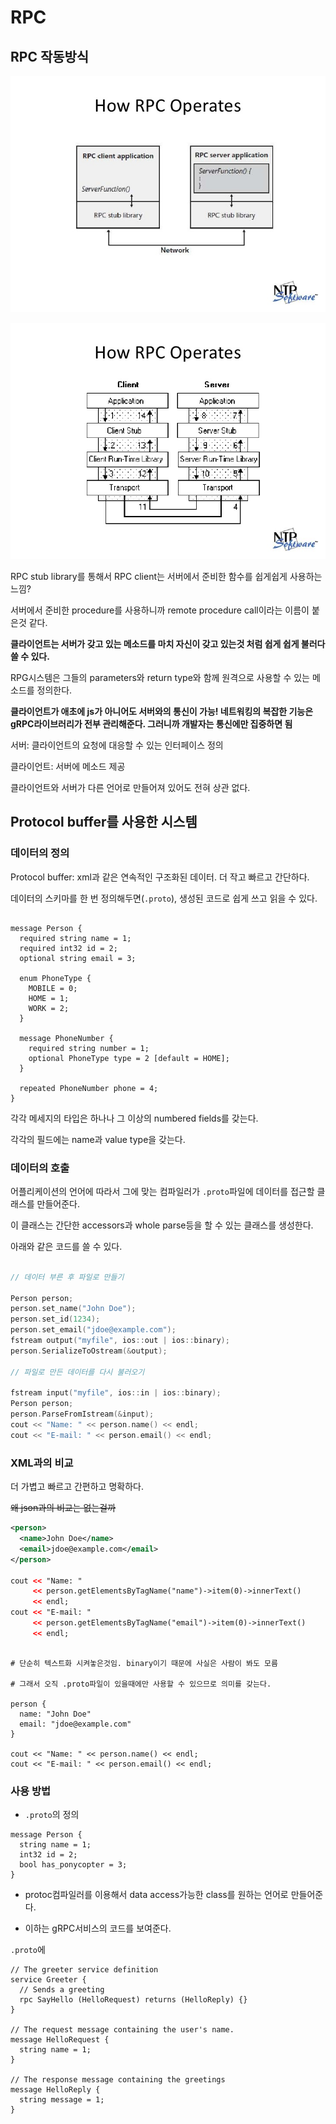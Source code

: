 # RPC

## RPC 작동방식

![rpc operate](./assets/rpc_structure1.jpg)

![rpc operate2](./assets/rpc_structure2.jpg)

RPC stub library를 통해서 RPC client는 서버에서 준비한 함수를 쉽게쉽게 사용하는 느낌?

서버에서 준비한 procedure를 사용하니까 remote procedure call이라는 이름이 붙은것 같다.

**클라이언트는 서버가 갖고 있는 메소드를 마치 자신이 갖고 있는것 처럼 쉽게 쉽게 불러다 쓸 수 있다.**

RPG시스템은 그들의 parameters와 return type와 함께 원격으로 사용할 수 있는 메소드를 정의한다.

**클라이언트가 애초에 js가 아니어도 서버와의 통신이 가능! 네트워킹의 복잡한 기능은 gRPC라이브러리가 전부 관리해준다. 그러니까 개발자는 통신에만 집중하면 됨**

서버: 클라이언트의 요청에 대응할 수 있는 인터페이스 정의

클라이언트: 서버에 메소드 제공

클라이언트와 서버가 다른 언어로 만들어져 있어도 전혀 상관 없다.

## Protocol buffer를 사용한 시스템

### 데이터의 정의

Protocol buffer: xml과 같은 연속적인 구조화된 데이터. 더 작고 빠르고 간단하다.

데이터의 스키마를 한 번 정의해두면(`.proto`), 생성된 코드로 쉽게 쓰고 읽을 수 있다.

```

message Person {
  required string name = 1;
  required int32 id = 2;
  optional string email = 3;

  enum PhoneType {
    MOBILE = 0;
    HOME = 1;
    WORK = 2;
  }

  message PhoneNumber {
    required string number = 1;
    optional PhoneType type = 2 [default = HOME];
  }

  repeated PhoneNumber phone = 4;
}

```

각각 메세지의 타입은 하나나 그 이상의 numbered fields를 갖는다.

각각의 필드에는 name과 value type을 갖는다.

### 데이터의 호출

어플리케이션의 언어에 따라서 그에 맞는 컴파일러가 `.proto`파일에 데이터를 접근할 클래스를 만들어준다.

이 클래스는 간단한 accessors과 whole parse등을 할 수 있는 클래스를 생성한다.

아래와 같은 코드를 쓸 수 있다.

```cpp

// 데이터 부른 후 파일로 만들기

Person person;
person.set_name("John Doe");
person.set_id(1234);
person.set_email("jdoe@example.com");
fstream output("myfile", ios::out | ios::binary);
person.SerializeToOstream(&output);

// 파일로 만든 데이터를 다시 불러오기

fstream input("myfile", ios::in | ios::binary);
Person person;
person.ParseFromIstream(&input);
cout << "Name: " << person.name() << endl;
cout << "E-mail: " << person.email() << endl;

```

### XML과의 비교

더 가볍고 빠르고 간편하고 명확하다.

~~왜 json과의 비교는 없는걸까~~

```xml
<person>
  <name>John Doe</name>
  <email>jdoe@example.com</email>
</person>

cout << "Name: "
     << person.getElementsByTagName("name")->item(0)->innerText()
     << endl;
cout << "E-mail: "
     << person.getElementsByTagName("email")->item(0)->innerText()
     << endl;
```

```protocolbuffer

# 단순히 텍스트화 시켜놓은것임. binary이기 때문에 사실은 사람이 봐도 모름

# 그래서 오직 .proto파일이 있을때에만 사용할 수 있으므로 의미를 갖는다.

person {
  name: "John Doe"
  email: "jdoe@example.com"
}

cout << "Name: " << person.name() << endl;
cout << "E-mail: " << person.email() << endl;

```

### 사용 방법

- `.proto`의 정의

```
message Person {
  string name = 1;
  int32 id = 2;
  bool has_ponycopter = 3;
}
```

- protoc컴파일러를 이용해서 data access가능한 class를 원하는 언어로 만들어준다.

- 이하는 gRPC서비스의 코드를 보여준다.

`.proto`에

```
// The greeter service definition
service Greeter {
  // Sends a greeting
  rpc SayHello (HelloRequest) returns (HelloReply) {}
}

// The request message containing the user's name.
message HelloRequest {
  string name = 1;
}

// The response message containing the greetings
message HelloReply {
  string message = 1;
}
```
